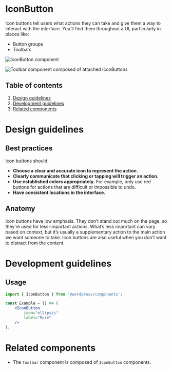 # IconButton

Icon buttons tell users what actions they can take and give them a way to interact with the interface. You’ll find them throughout a UI, particularly in places like:

- Button groups
- Toolbars

![IconButton component](https://wordpress.org/gutenberg/files/2018/12/s_1D98B71431B26D39301DAD9ADD4189EA9DDF0B98AC93C77E7DE58172FFC06323_1541793686578_IconButton.png)

![Toolbar component composed of attached IconButtons](https://wordpress.org/gutenberg/files/2018/12/s_1D98B71431B26D39301DAD9ADD4189EA9DDF0B98AC93C77E7DE58172FFC06323_1541793628237_Toolbar.png)

## Table of contents

1. [Design guidelines](#design-guidelines)
2. [Development guidelines](#development-guidelines)
3. [Related components](#related-components)

# Design guidelines

## Best practices

Icon buttons should:

- **Choose a clear and accurate icon to represent the action.**
- **Clearly communicate that clicking or tapping will trigger an action.**
- **Use established colors appropriately.** For example, only use red buttons for actions that are difficult or impossible to undo.
- **Have consistent locations in the interface.**

## Anatomy

Icon buttons have low emphasis. They don’t stand out much on the page, so they’re used for less-important actions. What’s less important can vary based on context, but it’s usually a supplementary action to the main action we want someone to take. Icon buttons are also useful when you don’t want to distract from the content.

# Development guidelines

##  Usage

<!-- wp:docs/sandbox { "name": "icon-button" } -->
```jsx
import { IconButton } from '@wordpress/components';

const Example = () => (
	<IconButton
		icon="ellipsis"
		label="More"
	/>
);
```
<!-- /wp:docs/sandbox -->

# Related components

- The `Toolbar` component is composed of  `IconButton` components.
